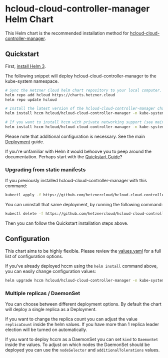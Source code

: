 # hcloud-cloud-controller-manager Helm Chart

This Helm chart is the recommended installation method for [hcloud-cloud-controller-manager](https://github.com/hetznercloud/hcloud-cloud-controller-manager).

## Quickstart

First, [install Helm 3](https://helm.sh/docs/intro/install/).

The following snippet will deploy hcloud-cloud-controller-manager to the kube-system namespace.

```sh
# Sync the Hetzner Cloud helm chart repository to your local computer.
helm repo add hcloud https://charts.hetzner.cloud
helm repo update hcloud

# Install the latest version of the hcloud-cloud-controller-manager chart.
helm install hccm hcloud/hcloud-cloud-controller-manager -n kube-system

# If you want to install hccm with private networking support (see main Deployment guide for more info).
helm install hccm hcloud/hcloud-cloud-controller-manager -n kube-system --set networking.enabled=true
```

Please note that additional configuration is necessary. See the main [Deployment](https://github.com/hetznercloud/hcloud-cloud-controller-manager#deployment) guide.

If you're unfamiliar with Helm it would behoove you to peep around the documentation. Perhaps start with the [Quickstart Guide](https://helm.sh/docs/intro/quickstart/)?

### Upgrading from static manifests

If you previously installed hcloud-cloud-controller-manager with this command:

```sh
kubectl apply -f https://github.com/hetznercloud/hcloud-cloud-controller-manager/releases/latest/download/ccm.yaml
```

You can uninstall that same deployment, by running the following command:

```sh
kubectl delete -f https://github.com/hetznercloud/hcloud-cloud-controller-manager/releases/latest/download/ccm.yaml
```

Then you can follow the Quickstart installation steps above.

## Configuration

This chart aims to be highly flexible. Please review the [values.yaml](./values.yaml) for a full list of configuration options.

If you've already deployed hccm using the `helm install` command above, you can easily change configuration values:

```sh
helm upgrade hccm hcloud/hcloud-cloud-controller-manager -n kube-system --set monitoring.podMonitor.enabled=true
```

### Multiple replicas / DaemonSet

You can choose between different deployment options. By default the chart will deploy a single replica as a Deployment.

If you want to change the replica count you can adjust the value `replicaCount` inside the helm values.
If you have more than 1 replica leader election will be turned on automatically.

If you want to deploy hccm as a DaemonSet you can set `kind` to `DaemonSet` inside the values.
To adjust on which nodes the DaemonSet should be deployed you can use the `nodeSelector` and `additionalTolerations` values.
